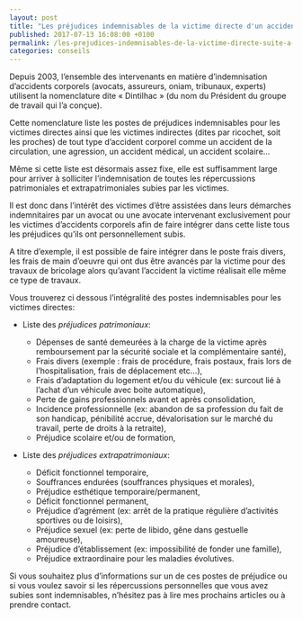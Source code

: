 ```yaml
---
layout: post
title: "Les préjudices indemnisables de la victime directe d'un accident corporel"
published: 2017-07-13 16:08:00 +0100
permalink: /les-prejudices-indemnisables-de-la-victime-directe-suite-a-un-accident-de-la-circulation-une-agression-un-accident-medical-ou-tout-type-devenement-accidentel/
categories: conseils
---
```


Depuis 2003, l’ensemble des intervenants en matière d’indemnisation d’accidents corporels (avocats, assureurs, oniam, tribunaux, experts) utilisent la nomenclature dite « Dintilhac » (du nom du Président du groupe de travail qui l’a conçue).

Cette nomenclature liste les postes de préjudices indemnisables pour les victimes directes ainsi que les victimes indirectes (dites par ricochet, soit les proches) de tout type d’accident corporel comme un accident de la circulation, une agression, un accident médical, un accident scolaire…

Même si cette liste est désormais assez fixe, elle est suffisamment large pour arriver à solliciter l’indemnisation de toutes les répercussions patrimoniales et extrapatrimoniales subies par les victimes.

Il est donc dans l’intérêt des victimes d’être assistées dans leurs démarches indemnitaires par un avocat ou une avocate intervenant exclusivement pour les victimes d’accidents corporels afin de faire intégrer dans cette liste tous les préjudices qu’ils ont personnellement subis.

A titre d’exemple, il est possible de faire intégrer dans le poste frais divers, les frais de main d’oeuvre qui ont dus être avancés par la victime pour des travaux de bricolage alors qu’avant l’accident la victime réalisait elle même ce type de travaux.

Vous trouverez ci dessous l’intégralité des postes indemnisables pour les victimes directes:

- Liste des *préjudices patrimoniaux*:
  - Dépenses de santé demeurées à la charge de la victime après remboursement par la sécurité sociale et la complémentaire santé),
  - Frais divers (exemple : frais de procédure, frais postaux, frais lors de l’hospitalisation, frais de déplacement etc…),
  - Frais d’adaptation du logement et/ou du véhicule (ex: surcout lié à l’achat d’un véhicule avec boite automatique),
  - Perte de gains professionnels avant et après consolidation,
  - Incidence professionnelle (ex: abandon de sa profession du fait de son handicap, pénibilité accrue, dévalorisation sur le marché du travail, perte de droits à la retraite),
  - Préjudice scolaire et/ou de formation,

- Liste des *préjudices extrapatrimoniaux*:
  - Déficit fonctionnel temporaire,
  - Souffrances endurées (souffrances physiques et morales),
  - Préjudice esthétique temporaire/permanent,
  - Déficit fonctionnel permanent,
  - Préjudice d’agrément (ex: arrêt de la pratique régulière d’activités sportives ou de loisirs),
  - Préjudice sexuel (ex: perte de libido, gêne dans gestuelle amoureuse),
  - Préjudice d’établissement (ex: impossibilité de fonder une famille),
  - Préjudice extraordinaire pour les maladies évolutives.

Si vous souhaitez plus d’informations sur un de ces postes de préjudice ou si vous voulez savoir si les répercussions personnelles que vous avez subies sont indemnisables, n’hésitez pas à lire mes prochains articles ou à prendre contact.

